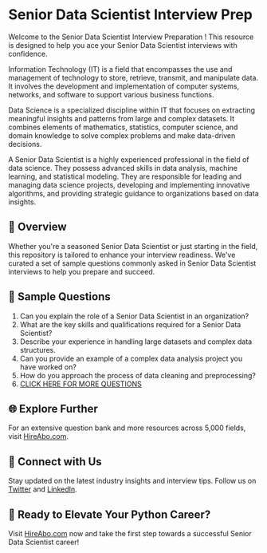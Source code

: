 # Senior Data Scientist Interview Prep

Welcome to the Senior Data Scientist Interview Preparation ! This resource is designed to help you ace your Senior Data Scientist interviews with confidence.

Information Technology (IT) is a field that encompasses the use and management of technology to store, retrieve, transmit, and manipulate data. It involves the development and implementation of computer systems, networks, and software to support various business functions.

Data Science is a specialized discipline within IT that focuses on extracting meaningful insights and patterns from large and complex datasets. It combines elements of mathematics, statistics, computer science, and domain knowledge to solve complex problems and make data-driven decisions.

A Senior Data Scientist is a highly experienced professional in the field of data science. They possess advanced skills in data analysis, machine learning, and statistical modeling. They are responsible for leading and managing data science projects, developing and implementing innovative algorithms, and providing strategic guidance to organizations based on data insights.

## 🚀 Overview

Whether you're a seasoned Senior Data Scientist or just starting in the field, this repository is tailored to enhance your interview readiness. We've curated a set of sample questions commonly asked in Senior Data Scientist interviews to help you prepare and succeed.

## 📝 Sample Questions

1. Can you explain the role of a Senior Data Scientist in an organization?
2. What are the key skills and qualifications required for a Senior Data Scientist?
3. Describe your experience in handling large datasets and complex data structures.
4. Can you provide an example of a complex data analysis project you have worked on?
5. How do you approach the process of data cleaning and preprocessing?
6. [CLICK HERE FOR MORE QUESTIONS](https://hireabo.com/job/0_3_1/Senior%20Data%20Scientist)

## 🌐 Explore Further

For an extensive question bank and more resources across 5,000 fields, visit [HireAbo.com](https://www.hireabo.com).

## 📱 Connect with Us

Stay updated on the latest industry insights and interview tips. Follow us on [Twitter](https://twitter.com/hireabo) and [LinkedIn](https://www.linkedin.com/in/hire-abo-3609972a8/).

## 🚀 Ready to Elevate Your Python Career?

Visit [HireAbo.com](https://www.hireabo.com) now and take the first step towards a successful Senior Data Scientist career!